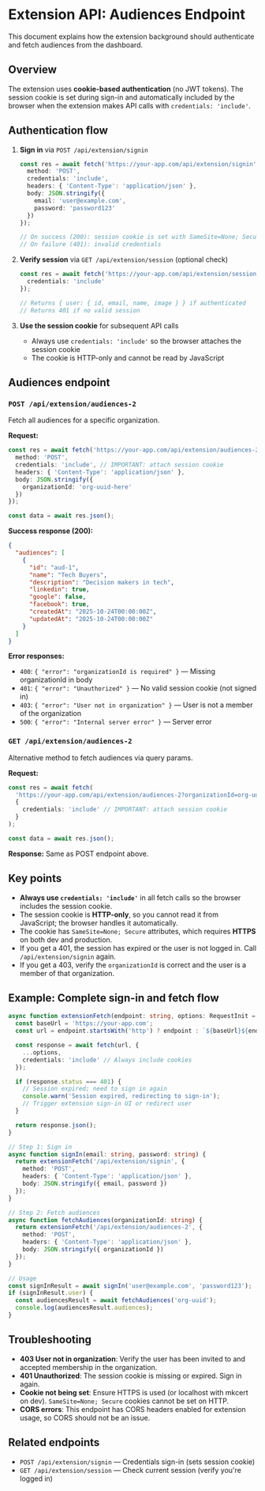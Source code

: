 # Extension API: Audiences Endpoint

This document explains how the extension background should authenticate and fetch audiences from the dashboard.

## Overview

The extension uses **cookie-based authentication** (no JWT tokens). The session cookie is set during sign-in and automatically included by the browser when the extension makes API calls with `credentials: 'include'`.

## Authentication flow

1. **Sign in** via `POST /api/extension/signin`

   ```typescript
   const res = await fetch('https://your-app.com/api/extension/signin', {
     method: 'POST',
     credentials: 'include',
     headers: { 'Content-Type': 'application/json' },
     body: JSON.stringify({
       email: 'user@example.com',
       password: 'password123'
     })
   });

   // On success (200): session cookie is set with SameSite=None; Secure; HttpOnly
   // On failure (401): invalid credentials
   ```

2. **Verify session** via `GET /api/extension/session` (optional check)

   ```typescript
   const res = await fetch('https://your-app.com/api/extension/session', {
     credentials: 'include'
   });

   // Returns { user: { id, email, name, image } } if authenticated
   // Returns 401 if no valid session
   ```

3. **Use the session cookie** for subsequent API calls
   - Always use `credentials: 'include'` so the browser attaches the session cookie
   - The cookie is HTTP-only and cannot be read by JavaScript

## Audiences endpoint

### `POST /api/extension/audiences-2`

Fetch all audiences for a specific organization.

**Request:**

```typescript
const res = await fetch('https://your-app.com/api/extension/audiences-2', {
  method: 'POST',
  credentials: 'include', // IMPORTANT: attach session cookie
  headers: { 'Content-Type': 'application/json' },
  body: JSON.stringify({
    organizationId: 'org-uuid-here'
  })
});

const data = await res.json();
```

**Success response (200):**

```json
{
  "audiences": [
    {
      "id": "aud-1",
      "name": "Tech Buyers",
      "description": "Decision makers in tech",
      "linkedin": true,
      "google": false,
      "facebook": true,
      "createdAt": "2025-10-24T00:00:00Z",
      "updatedAt": "2025-10-24T00:00:00Z"
    }
  ]
}
```

**Error responses:**

- `400`: `{ "error": "organizationId is required" }` — Missing organizationId in body
- `401`: `{ "error": "Unauthorized" }` — No valid session cookie (not signed in)
- `403`: `{ "error": "User not in organization" }` — User is not a member of the organization
- `500`: `{ "error": "Internal server error" }` — Server error

### `GET /api/extension/audiences-2`

Alternative method to fetch audiences via query params.

**Request:**

```typescript
const res = await fetch(
  'https://your-app.com/api/extension/audiences-2?organizationId=org-uuid-here',
  {
    credentials: 'include' // IMPORTANT: attach session cookie
  }
);

const data = await res.json();
```

**Response:** Same as POST endpoint above.

## Key points

- **Always use `credentials: 'include'`** in all fetch calls so the browser includes the session cookie.
- The session cookie is **HTTP-only**, so you cannot read it from JavaScript; the browser handles it automatically.
- The cookie has `SameSite=None; Secure` attributes, which requires **HTTPS** on both dev and production.
- If you get a 401, the session has expired or the user is not logged in. Call `/api/extension/signin` again.
- If you get a 403, verify the `organizationId` is correct and the user is a member of that organization.

## Example: Complete sign-in and fetch flow

```typescript
async function extensionFetch(endpoint: string, options: RequestInit = {}) {
  const baseUrl = 'https://your-app.com';
  const url = endpoint.startsWith('http') ? endpoint : `${baseUrl}${endpoint}`;

  const response = await fetch(url, {
    ...options,
    credentials: 'include' // Always include cookies
  });

  if (response.status === 401) {
    // Session expired; need to sign in again
    console.warn('Session expired, redirecting to sign-in');
    // Trigger extension sign-in UI or redirect user
  }

  return response.json();
}

// Step 1: Sign in
async function signIn(email: string, password: string) {
  return extensionFetch('/api/extension/signin', {
    method: 'POST',
    headers: { 'Content-Type': 'application/json' },
    body: JSON.stringify({ email, password })
  });
}

// Step 2: Fetch audiences
async function fetchAudiences(organizationId: string) {
  return extensionFetch('/api/extension/audiences-2', {
    method: 'POST',
    headers: { 'Content-Type': 'application/json' },
    body: JSON.stringify({ organizationId })
  });
}

// Usage
const signInResult = await signIn('user@example.com', 'password123');
if (signInResult.user) {
  const audiencesResult = await fetchAudiences('org-uuid');
  console.log(audiencesResult.audiences);
}
```

## Troubleshooting

- **403 User not in organization**: Verify the user has been invited to and accepted membership in the organization.
- **401 Unauthorized**: The session cookie is missing or expired. Sign in again.
- **Cookie not being set**: Ensure HTTPS is used (or localhost with mkcert on dev). `SameSite=None; Secure` cookies cannot be set on HTTP.
- **CORS errors**: This endpoint has CORS headers enabled for extension usage, so CORS should not be an issue.

## Related endpoints

- `POST /api/extension/signin` — Credentials sign-in (sets session cookie)
- `GET /api/extension/session` — Check current session (verify you're logged in)
